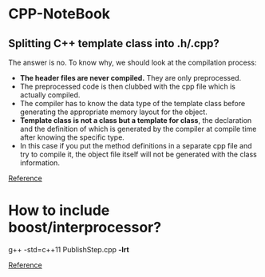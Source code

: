 # CPP-NoteBook

## Splitting C++ template class into .h/.cpp?

The answer is no. To know why, we should look at the compilation process:

* **The header files are never compiled.** They are only preprocessed. 
* The preprocessed code is then clubbed with the cpp file which is actually compiled.
* The compiler has to know the data type of the template class before generating the appropriate memory layout for the object.
* **Template class is not a class but a template for class**, the declaration and the definition of which is generated by the compiler at compile time after knowing the specific type. 
* In this case if you put the method definitions in a separate cpp file and try to compile it, the object file itself will not be generated with the class information. 


[Reference](http://stackoverflow.com/questions/1724036/splitting-templated-c-classes-into-hpp-cpp-files-is-it-possible)


# How to include boost/interprocessor?

g++ -std=c++11  PublishStep.cpp **-lrt**

[Reference](http://blog.csdn.net/wangxvfeng101/article/details/15336955)
